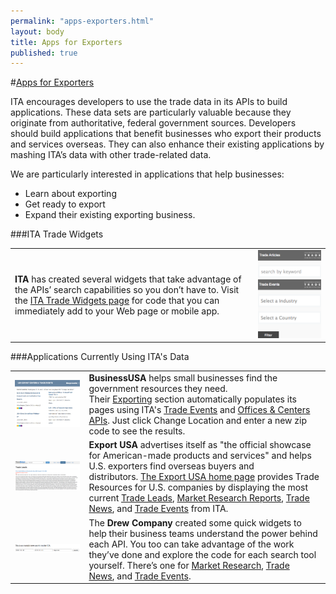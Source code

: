 ```yaml
--- 
permalink: "apps-exporters.html" 
layout: body 
title: Apps for Exporters 
published: true 
---
```


#<a href="apps-exporters.html">Apps for Exporters</a>

ITA encourages developers to use the trade data in its APIs to build applications. These data sets are particularly valuable because they originate from authoritative, federal government sources. Developers should build applications that benefit businesses who export their products and services overseas. They can also enhance their existing applications by mashing ITA’s data with other trade-related data.

We are particularly interested in applications that help businesses:

* Learn about exporting
* Get ready to export
* Expand their existing exporting business.

###ITA Trade Widgets

|               |                             |
| ------------------ | --------------------------------------- |
| **ITA** has created several widgets that take advantage of the APIs’ search capabilities so you don’t have to.  Visit the [ITA Trade Widgets page](widgets.html) for code that you can immediately add to your Web page or mobile app.                 | [![](images/itawidget2.png)](widgets.html)[![](images/itawidget.png)](widgets.html)              |

###Applications Currently Using ITA's Data 


|               |                             |
| ------------------ | --------------------------------------- |
| [![](images/businessusa.png)](http://business.usa.gov/export)                 | **BusinessUSA** helps small businesses find the government resources they need. Their [Exporting](http://business.usa.gov/export) section automatically populates its pages using ITA's [Trade Events](http://business.usa.gov/events-search/) and [Offices & Centers APIs](http://business.usa.gov/export). Just click Change Location and enter a new zip code to see the results.              |
| [![](images/thinkglobal.png)](http://www.thinkglobal.com/exusa)         | **Export USA** advertises itself as "the official showcase for American-made products and services" and helps U.S. exporters find overseas buyers and distributors. [The Export USA home page](http://www.thinkglobal.com/exusa) provides Trade Resources for U.S. companies by displaying the most current [Trade Leads](http://www.thinkglobal.com/trade_resources/trade_leads), [Market Research Reports](http://www.thinkglobal.com/trade_resources/market), [Trade News](http://www.thinkglobal.com/trade_resources/trade_articles), and [Trade Events](http://www.thinkglobal.com/trade_resources/trade_events) from ITA.                |
| [![](images/drewcompany.png)](http://sources.drewcompany.com/ita/)         | The **Drew Company** created some quick widgets to help their business teams understand the power behind each API.  You too can take advantage of the work they’ve done and explore the code for each search tool yourself.  There’s one for [Market Research](http://sources.drewcompany.com/ita/example.html), [Trade News](http://sources.drewcompany.com/ita/news.html), and [Trade Events](http://sources.drewcompany.com/ita/events.html).  |
